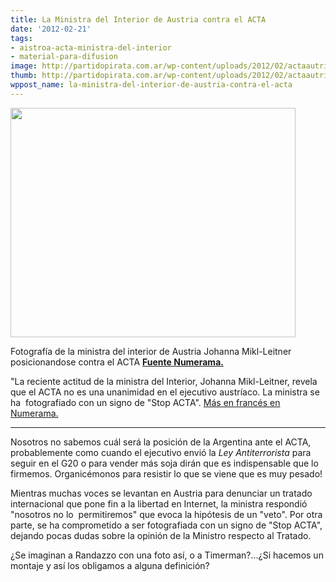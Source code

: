 ```yaml
---
title: La Ministra del Interior de Austria contra el ACTA
date: '2012-02-21'
tags:
- aistroa-acta-ministra-del-interior
- material-para-difusion
image: http://partidopirata.com.ar/wp-content/uploads/2012/02/actaautriche.jpg
thumb: http://partidopirata.com.ar/wp-content/uploads/2012/02/actaautriche-150x150.jpg
wppost_name: la-ministra-del-interior-de-austria-contra-el-acta
---
```


<a href="http://partidopirata.com.ar/wp-content/uploads/2012/02/actaautriche.jpg"><img class="aligncenter size-full wp-image-3225" title="Johanna Mikl-Leitner-Contra el ACTA" src="http://partidopirata.com.ar/wp-content/uploads/2012/02/actaautriche.jpg" alt="" width="456" height="367" /></a>

Fotografía de la ministra del interior de Austria Johanna Mikl-Leitner posicionandose contra el ACTA
<strong><a href="http://www.numerama.com/magazine/21701-l-autriche-prend-ses-distances-avec-l-acta.html" target="_blank">Fuente Numerama.</a></strong>

"La reciente actitud de la ministra del Interior, Johanna Mikl-Leitner, revela que el ACTA no es una unanimidad en el ejecutivo austríaco. La ministra se ha  fotografiado con un signo de "Stop ACTA".
<a href="http://www.numerama.com/magazine/21701-l-autriche-prend-ses-distances-avec-l-acta.html" target="_blank">Más en francés en Numerama.</a><hr>
Nosotros no sabemos cuál será la posición de la Argentina ante el ACTA, probablemente como cuando el ejecutivo envió la <i>Ley Antiterrorista</i> para seguir en el G20 o para vender más soja dirán que es indispensable que lo firmemos.
Organicémonos para resistir lo que se viene que es muy pesado!

Mientras muchas voces se levantan en Austria para denunciar un tratado internacional que pone fin a la libertad en Internet, la ministra respondió "nosotros no lo  permitiremos" que evoca la hipótesis de un "veto". Por otra parte, se ha comprometido a ser fotografiada con un signo de "Stop ACTA", dejando pocas dudas sobre la opinión de la Ministro respecto al Tratado.

¿Se imaginan a Randazzo con una foto así, o a Timerman?...¿Si hacemos un montaje y así los obligamos a alguna definición?
&nbsp;
